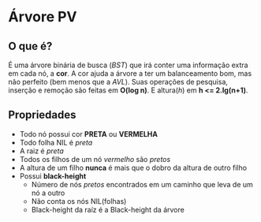 # Árvore PV

## O que é?

É uma árvore binária de busca (*BST*) que irá conter uma informação extra em cada nó, a **cor**. A cor ajuda a árvore a ter um balanceamento bom, mas não perfeito (bem menos que a *AVL*). Suas operações de pesquisa, inserção e remoção são feitas em **O(log n)**. E altura(*h*) em **h <= 2.lg(n+1)**.

## Propriedades

- Todo nó possui cor **PRETA** ou **VERMELHA**
- Todo folha NIL é *preta*
- A raiz é *preta*
- Todos os filhos de um nó *vermelho* são *pretos*
- A altura de um filho **nunca** é mais que o dobro da altura de outro filho
- Possui **black-height**
    - Número de nós *pretos* encontrados em um caminho que leva de um nó a outro
    - Não conta os nós NIL(folhas)
    - Black-height da raíz é a Black-height da árvore